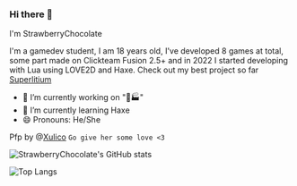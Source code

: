 ### Hi there 👋

I'm StrawberryChocolate

I'm a gamedev student, I am 18 years old, I've developed 8 games at total, some part made on Clickteam Fusion 2.5+ and in 2022 I started developing with Lua using LOVE2D and Haxe.
Check out my best project so far [Superlitium](https://github.com/Litium-org/SuperLitium)

- 🔭 I’m currently working on "🍬🏭"
- 🌱 I’m currently learning Haxe
- 😄 Pronouns: He/She

 Pfp by @[Xulico](https://www.instagram.com/xulico.pixel) `Go give her some love <3`

![StrawberryChocolate's GitHub stats](https://github-readme-stats.vercel.app/api?username=doge2dev&show_icons=true&theme=synthwave)

![Top Langs](https://github-readme-stats.vercel.app/api/top-langs/?username=doge2dev&theme=synthwave)
